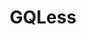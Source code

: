 ---
codehost: https://github.com/gqless/gqless
logohandle: gqless
sort: gqless
title: GQLess
twitter: https://x.com/gqlessdev
website: https://gqless.com/
---